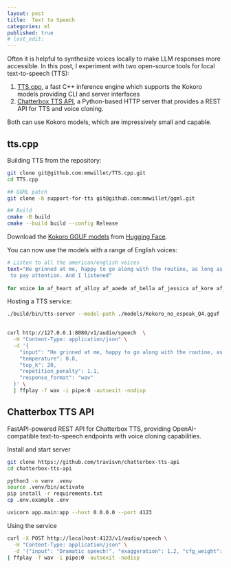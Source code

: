 ```yaml
---
layout: post
title:  Text to Speech
categories: ml
published: true
# last_edit:
---
```


Often it is helpful to synthesize voices locally to make LLM responses more accessible. In this post, I experiment with two open-source tools for local text-to-speech (TTS): 
1. [TTS.cpp](https://github.com/mmwillet/TTS.cpp), a fast C++ inference engine which supports the Kokoro models providing CLI and server interfaces
2. [Chatterbox TTS API](https://github.com/travisvn/chatterbox-tts-api), a Python-based HTTP server that provides a REST API for TTS and voice cloning.

Both can use Kokoro models, which are impressively small and capable.

## tts.cpp

Building TTS from the repository:
```bash
git clone git@github.com:mmwillet/TTS.cpp.git
cd TTS.cpp

## GGML patch
git clone -b support-for-tts git@github.com:mmwillet/ggml.git

## Build
cmake -B build
cmake --build build --config Release
```

Download the [Kokoro GGUF models](https://huggingface.co/mmwillet2/Kokoro_GGUF/tree/main) from [Hugging Face](https://huggingface.co).

You can now use the models with a range of English voices:

```bash
# Listen to all the american/english voices
text="He grinned at me, happy to go along with the routine, as long as me and my wallet continued
 to pay attention. And I listened"
 
for voice in af_heart af_alloy af_aoede af_bella af_jessica af_kore af_nicole af_nova af_river af_sarah af_sky am_adam am_echo am_eric am_fenrir am_liam am_michael am_onyx am_puck am_santa bf_alice bf_emma bf_isabella bf_lily bm_daniel bm_fable bm_george bm_lewis; echo $voice && ./build/bin/tts-cli --model-path ./models/Kokoro_no_espeak_Q4.gguf --prompt $text --play -v $voice
```

Hosting a TTS service:
```bash
./build/bin/tts-server --model-path ./models/Kokoro_no_espeak_Q4.gguf -v am_michael &

    
curl http://127.0.0.1:8080/v1/audio/speech  \
  -H "Content-Type: application/json" \
  -d '{
    "input": "He grinned at me, happy to go along with the routine, as long as me and my wallet continued to pay attention. And I listened",
    "temperature": 0.8,
    "top_k": 20,
    "repetition_penalty": 1.1,
    "response_format": "wav"
  }' \
  | ffplay -f wav -i pipe:0 -autoexit -nodisp
```

## Chatterbox TTS API
FastAPI-powered REST API for Chatterbox TTS, providing OpenAI-compatible text-to-speech endpoints with voice cloning capabilities.

Install and start server
```bash
git clone https://github.com/travisvn/chatterbox-tts-api
cd chatterbox-tts-api

python3 -m venv .venv
source .venv/bin/activate
pip install -r requirements.txt
cp .env.example .env

uvicorn app.main:app --host 0.0.0.0 --port 4123
```

Using the service
```bash
curl -X POST http://localhost:4123/v1/audio/speech \
  -H "Content-Type: application/json" \
  -d '{"input": "Dramatic speech!", "exaggeration": 1.2, "cfg_weight": 0.3, "temperature": 0.9}' \
| ffplay -f wav -i pipe:0 -autoexit -nodisp
```
